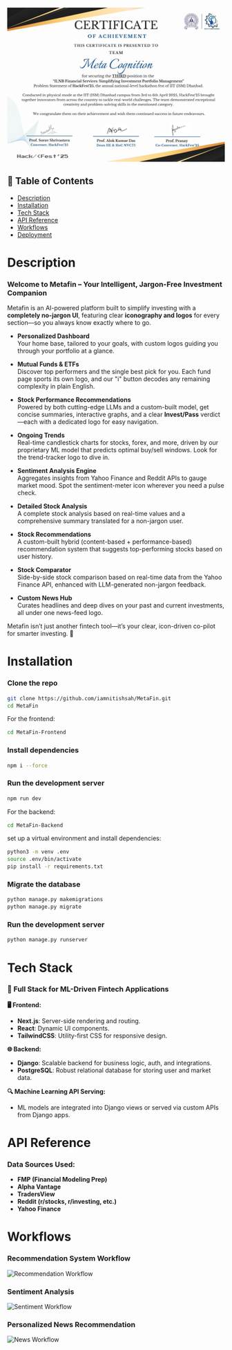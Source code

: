 <p align="center">
  <img src="https://github.com/iamnitishsah/MetaFin/blob/main/IIT-ISM%20Certificate.jpeg?raw=true" alt="IIT-ISM Certificate" width="600"/>
</p>




## 📑 Table of Contents

- [Description](#description)
- [Installation](#installation)
- [Tech Stack](#tech-stack)
- [API Reference](#api-reference)
- [Workflows](#workflows)
- [Deployment](#deployment)

# Description

### Welcome to **Metafin** – Your Intelligent, Jargon-Free Investment Companion

Metafin is an AI-powered platform built to simplify investing with a **completely no-jargon UI**, featuring clear **iconography and logos** for every section—so you always know exactly where to go.

- **Personalized Dashboard**  
  Your home base, tailored to your goals, with custom logos guiding you through your portfolio at a glance.

- **Mutual Funds & ETFs**  
  Discover top performers and the single best pick for you. Each fund page sports its own logo, and our "i" button decodes any remaining complexity in plain English.

- **Stock Performance Recommendations**  
  Powered by both cutting-edge LLMs and a custom-built model, get concise summaries, interactive graphs, and a clear **Invest/Pass** verdict—each with a dedicated logo for easy navigation.

- **Ongoing Trends**  
  Real-time candlestick charts for stocks, forex, and more, driven by our proprietary ML model that predicts optimal buy/sell windows. Look for the trend-tracker logo to dive in.

- **Sentiment Analysis Engine**  
  Aggregates insights from Yahoo Finance and Reddit APIs to gauge market mood. Spot the sentiment-meter icon wherever you need a pulse check.

- **Detailed Stock Analysis**  
  A complete stock analysis based on real-time values and a comprehensive summary translated for a non-jargon user.

- **Stock Recommendations**  
  A custom-built hybrid (content-based + performance-based) recommendation system that suggests top-performing stocks based on user history.

- **Stock Comparator**  
  Side-by-side stock comparison based on real-time data from the Yahoo Finance API, enhanced with LLM-generated non-jargon feedback.

- **Custom News Hub**  
  Curates headlines and deep dives on your past and current investments, all under one news-feed logo.

Metafin isn’t just another fintech tool—it’s your clear, icon-driven co-pilot for smarter investing. 🚀

# Installation

### Clone the repo

```bash
git clone https://github.com/iamnitishsah/MetaFin.git
cd MetaFin
```



For the frontend:
```bash
cd MetaFin-Frontend
```
### Install dependencies
```bash
npm i --force
```

### Run the development server
```bash
npm run dev
```



For the backend:
```bash
cd MetaFin-Backend
```
set up a virtual environment and install dependencies:
```bash
python3 -m venv .env
source .env/bin/activate
pip install -r requirements.txt
```
### Migrate the database
```bash
python manage.py makemigrations
python manage.py migrate
```
### Run the development server
```bash
python manage.py runserver
```


# Tech Stack

### 🧠 Full Stack for ML-Driven Fintech Applications

**🖥️ Frontend:**  
- **Next.js**: Server-side rendering and routing.  
- **React**: Dynamic UI components.  
- **TailwindCSS**: Utility-first CSS for responsive design.

**🌐 Backend:**  
- **Django**: Scalable backend for business logic, auth, and integrations.  
- **PostgreSQL**: Robust relational database for storing user and market data.

**🔍 Machine Learning API Serving:**  
- ML models are integrated into Django views or served via custom APIs from Django apps.

# API Reference

### Data Sources Used:
- **FMP (Financial Modeling Prep)**
- **Alpha Vantage**
- **TradersView**
- **Reddit (r/stocks, r/investing, etc.)**
- **Yahoo Finance**

# Workflows

### Recommendation System Workflow
![Recommendation Workflow](https://res.cloudinary.com/dk6m1qejk/image/upload/v1743924275/Hackfest%20workflows/ywrbdhru1jioerxsefvb.jpg)

### Sentiment Analysis
![Sentiment Workflow](https://res.cloudinary.com/dk6m1qejk/image/upload/v1743924275/Hackfest%20workflows/gjdfhxvck8ekbycqequ6.jpg)

### Personalized News Recommendation
![News Workflow](https://res.cloudinary.com/dk6m1qejk/image/upload/v1743924275/Hackfest%20workflows/oehtvsat7zgswa8rcg2d.jpg)
